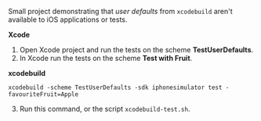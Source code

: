 Small project demonstrating that *user defaults* from `xcodebuild` aren't available to iOS applications or tests.

**Xcode**

1. Open Xcode project and run the tests on the scheme **TestUserDefaults**.
2. In Xcode run the tests on the scheme **Test with Fruit**.

**xcodebuild**

```
xcodebuild -scheme TestUserDefaults -sdk iphonesimulator test -favouriteFruit=Apple
```

3. Run this command, or the script `xcodebuild-test.sh`.

